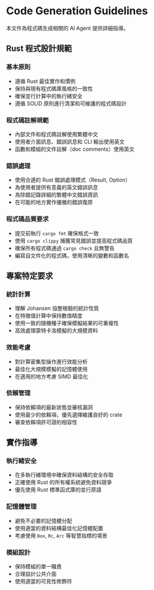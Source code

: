 # Code Generation Guidelines

本文件為程式碼生成相關的 AI Agent 提供詳細指導。

## Rust 程式設計規範

### 基本原則

- 遵循 Rust 最佳實作和慣例
- 保持與現有程式碼庫風格的一致性
- 確保並行計算中的執行緒安全
- 遵循 SOLID 原則進行清潔和可維護的程式碼設計

### 程式碼註解規範

- 內部文件和程式碼註解使用繁體中文
- 使用者介面訊息、錯誤訊息和 CLI 輸出使用英文
- 函數和模組的文件註解（doc comments）使用英文

### 錯誤處理

- 使用合適的 Rust 錯誤處理模式（Result, Option）
- 為使用者提供有意義的英文錯誤訊息
- 為除錯記錄詳細的繁體中文錯誤資訊
- 在可能的地方實作優雅的錯誤復原

### 程式碼品質要求

- 提交前執行 `cargo fmt` 確保格式一致
- 使用 `cargo clippy` 捕獲常見錯誤並提高程式碼品質
- 確保所有程式碼通過 `cargo check` 且無警告
- 編寫自文件化的程式碼，使用清晰的變數和函數名

## 專案特定要求

### 統計計算

- 理解 Johansen 協整檢驗的統計性質
- 在特徵值計算中保持數值精度
- 使用一致的隨機種子確保模擬結果的可重複性
- 高效處理蒙特卡洛模擬的大規模資料

### 效能考慮

- 對計算密集型操作進行效能分析
- 最佳化大規模模擬的記憶體使用
- 在適用的地方考慮 SIMD 最佳化

### 依賴管理

- 保持依賴項的最新狀態並審核漏洞
- 使用最少的依賴項，優先選擇維護良好的 crate
- 審查依賴項許可證的相容性

## 實作指導

### 執行緒安全

- 在多執行緒環境中確保資料結構的安全存取
- 正確使用 Rust 的所有權系統避免資料競爭
- 優先使用 Rust 標準函式庫的並行原語

### 記憶體管理

- 避免不必要的記憶體分配
- 使用適當的資料結構最佳化記憶體配置
- 考慮使用 `Box`, `Rc`, `Arc` 等智慧指標的場景

### 模組設計

- 保持模組的單一職責
- 合理設計公共介面
- 使用適當的可見性修飾符
